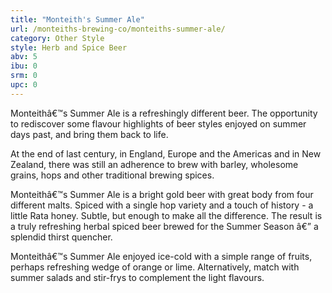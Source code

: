 ```yaml
---
title: "Monteith's Summer Ale"
url: /monteiths-brewing-co/monteiths-summer-ale/
category: Other Style
style: Herb and Spice Beer
abv: 5
ibu: 0
srm: 0
upc: 0
---
```

Monteithâ€™s Summer Ale is a refreshingly different beer. The opportunity to rediscover some flavour highlights of beer styles enjoyed on summer days past, and bring them back to life.

At the end of last century, in England, Europe and the Americas and in New Zealand, there was still an adherence to brew with barley, wholesome grains, hops and other traditional brewing spices.

Monteithâ€™s Summer Ale is a bright gold beer with great body from four different malts. Spiced with a single hop variety and a touch of history - a little Rata honey. Subtle, but enough to make all the difference. The result is a truly refreshing herbal spiced beer brewed for the Summer Season â€” a splendid thirst quencher.

Monteithâ€™s Summer Ale enjoyed ice-cold with a simple range of fruits, perhaps refreshing wedge of orange or lime. Alternatively, match with summer salads and stir-frys to complement the light flavours.
